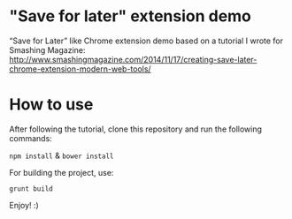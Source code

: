 # "Save for later" extension demo
“Save for Later” like Chrome extension demo based on a tutorial I wrote for Smashing Magazine: http://www.smashingmagazine.com/2014/11/17/creating-save-later-chrome-extension-modern-web-tools/

# How to use
After following the tutorial, clone this repository and run the following commands:

`npm install` & `bower install`

For building the project, use:

`grunt build`

Enjoy! :)